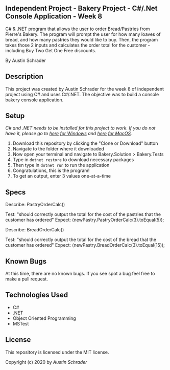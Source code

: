 ## Independent Project - Bakery Project - C#/.Net Console Application - Week 8

C# & .NET program that allows the user to order Bread/Pastries from Pierre's Bakery. The program will prompt the user for how many loaves of bread, and how many pastries they would like to buy. Then, the program takes those 2 inputs and calculates the order total for the customer - including Buy Two Get One Free discounts.

By Austin Schrader

## Description

This project was created by Austin Schrader for the week 8 of independent project using C# and uses C#/.NET. The objective was to build a console bakery console application.

## Setup

_C# and .NET needs to be installed for this project to work. If you do not have it, please go to [here for Windows](https://dotnet.microsoft.com/download/thank-you/dotnet-sdk-2.2.203-windows-x64-installer) and [here for MacOS](https://dotnet.microsoft.com/download/thank-you/dotnet-sdk-2.2.106-macos-x64-installer)._

1. Download this repository by clicking the "Clone or Download" button
2. Navigate to the folder where it downloaded
3. Now open your terminal and navigate to Bakery.Solution > Bakery.Tests
4. Type in `dotnet restore` to download necessary packages
5. Then type in `dotnet run` to run the application
6. Congratulations, this is the program!
7. To get an output, enter 3 values one-at-a-time

## Specs

Describe: PastryOrderCalc()

Test: "should correctly output the total for the cost of the pastries that the customer has ordered"
Expect: (newPastry.PastryOrderCalc(3).toEqual(5));

Describe: BreadOrderCalc()

Test: "should correctly output the total for the cost of the bread that the customer has ordered"
Expect: (newPastry.BreadOrderCalc(3).toEqual(15));

## Known Bugs

At this time, there are no known bugs. If you see spot a bug feel free to make a pull request.

## Technologies Used

- C#
- .NET
- Object Oriented Programming
- MSTest

## License

This repository is licensed under the MIT license.

Copyright (c) 2020 by _Austin Schrader_
